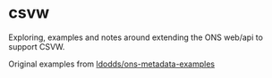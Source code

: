 # csvw

Exploring, examples and notes around extending the ONS web/api to support CSVW.

Original examples from [ldodds/ons-metadata-examples](https://github.com/ldodds/ons-metadata-examples/tree/master/csvw)